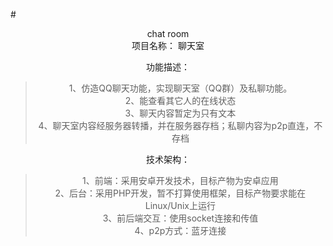 #<center>chat room  
项目名称： 聊天室  

功能描述：  
>1、仿造QQ聊天功能，实现聊天室（QQ群）及私聊功能。  
>2、能查看其它人的在线状态  
>3、聊天内容暂定为只有文本  
>4、聊天室内容经服务器转播，并在服务器存档；私聊内容为p2p直连，不存档

技术架构：
>1、前端：采用安卓开发技术，目标产物为安卓应用  
>2、后台：采用PHP开发，暂不打算使用框架，目标产物要求能在Linux/Unix上运行  
>3、前后端交互：使用socket连接和传值  
>4、p2p方式：蓝牙连接

